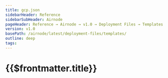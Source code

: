 ```yaml
---
title: gcp.json
sidebarHeader: Reference
sidebarSubHeader: Airnode
pageHeader: Reference → Airnode → v1.0 → Deployment Files → Templates
version: v1.0
basePath: /airnode/latest/deployment-files/templates/
outline: deep
tags:
---
```


<VersionWarning/>

<PageHeader/>

# {{$frontmatter.title}}
